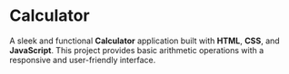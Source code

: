 # Calculator

A sleek and functional **Calculator** application built with **HTML**, **CSS**, and **JavaScript**. This project provides basic arithmetic operations with a responsive and user-friendly interface.



